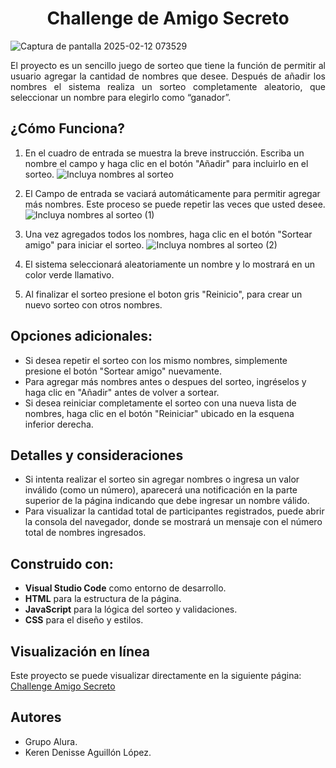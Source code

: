 # <h1 align="center">Challenge de Amigo Secreto</h1>
![Captura de pantalla 2025-02-12 073529](https://github.com/user-attachments/assets/092e16d1-8f40-4a2c-b8da-93f759234c2b)
<p align="justify">El proyecto es un sencillo juego de sorteo que tiene la función de permitir al usuario agregar la cantidad de nombres que desee. Después de añadir los nombres el sistema realiza un sorteo completamente aleatorio, que seleccionar un nombre para elegirlo como “ganador”.</p>

## ¿Cómo Funciona?
   1. En el cuadro de entrada se muestra la breve instrucción. Escriba un nombre el campo y haga clic en el botón "Añadir" para incluirlo en el sorteo.
![Incluya nombres al sorteo](https://github.com/user-attachments/assets/2daabc6d-f07b-432c-9e38-93f98bb11170)
2. El Campo de entrada se vaciará automáticamente para permitir agregar más nombres. Este proceso se puede repetir las veces que usted desee.
![Incluya nombres al sorteo (1)](https://github.com/user-attachments/assets/c7c2bef6-739b-4f01-a719-b56d545b97fd)
3. Una vez agregados todos los nombres, haga clic en el botón "Sortear amigo" para iniciar el sorteo.
![Incluya nombres al sorteo (2)](https://github.com/user-attachments/assets/5bd54cbd-b914-4391-92e5-8bbb83fd1a1e)
4. El sistema seleccionará aleatoriamente un nombre y lo mostrará en un color verde llamativo.
   
5. Al finalizar el sorteo presione el boton gris "Reinicio", para crear un nuevo sorteo con otros nombres.

## Opciones adicionales:
- Si desea repetir el sorteo con los mismo nombres, simplemente presione el botón "Sortear amigo" nuevamente.
- Para agregar más nombres antes o despues del sorteo, ingréselos y haga clic en "Añadir" antes de volver a sortear.
- Si desea reiniciar completamente el sorteo con una nueva lista de nombres, haga clic en el botón "Reiniciar" ubicado en la esquena inferior derecha.

## Detalles y consideraciones 
- Si intenta realizar el sorteo sin agregar nombres o ingresa un valor inválido (como un número), aparecerá una notificación en la parte superior de la página indicando que debe ingresar un nombre válido.
- Para visualizar la cantidad total de participantes registrados, puede abrir la consola del navegador, donde se mostrará un mensaje con el número total de nombres ingresados.

## Construido con:
- **Visual Studio Code** como entorno de desarrollo.
- **HTML** para la estructura de la página.
- **JavaScript** para la lógica del sorteo y validaciones.
- **CSS** para el diseño y estilos.

## Visualización en línea  
Este proyecto se puede visualizar directamente en la siguiente página:  
[Challenge Amigo Secreto](https://kerena17.github.io/challenge-amigo-secreto_keren/)


## Autores
- Grupo Alura.
- Keren Denisse Aguillón López.
